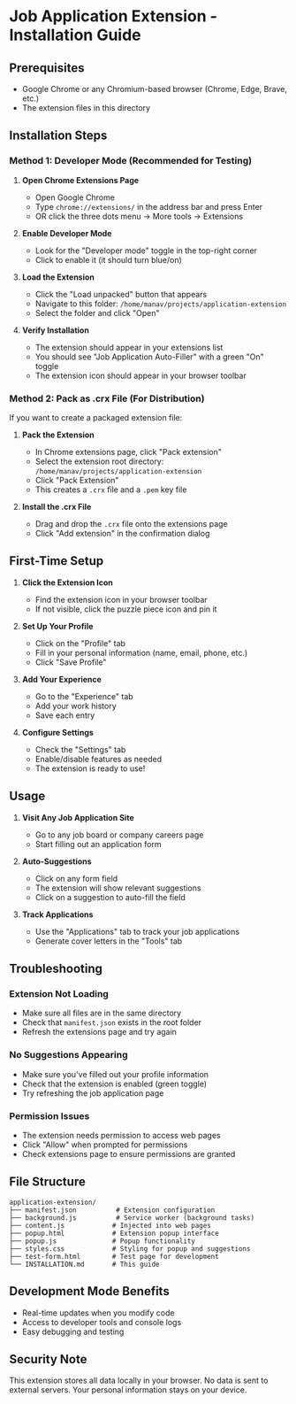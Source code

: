 # Job Application Extension - Installation Guide

## Prerequisites

- Google Chrome or any Chromium-based browser (Chrome, Edge, Brave, etc.)
- The extension files in this directory

## Installation Steps

### Method 1: Developer Mode (Recommended for Testing)

1. **Open Chrome Extensions Page**

   - Open Google Chrome
   - Type `chrome://extensions/` in the address bar and press Enter
   - OR click the three dots menu → More tools → Extensions

2. **Enable Developer Mode**

   - Look for the "Developer mode" toggle in the top-right corner
   - Click to enable it (it should turn blue/on)

3. **Load the Extension**

   - Click the "Load unpacked" button that appears
   - Navigate to this folder: `/home/manav/projects/application-extension`
   - Select the folder and click "Open"

4. **Verify Installation**
   - The extension should appear in your extensions list
   - You should see "Job Application Auto-Filler" with a green "On" toggle
   - The extension icon should appear in your browser toolbar

### Method 2: Pack as .crx File (For Distribution)

If you want to create a packaged extension file:

1. **Pack the Extension**

   - In Chrome extensions page, click "Pack extension"
   - Select the extension root directory: `/home/manav/projects/application-extension`
   - Click "Pack Extension"
   - This creates a `.crx` file and a `.pem` key file

2. **Install the .crx File**
   - Drag and drop the `.crx` file onto the extensions page
   - Click "Add extension" in the confirmation dialog

## First-Time Setup

1. **Click the Extension Icon**

   - Find the extension icon in your browser toolbar
   - If not visible, click the puzzle piece icon and pin it

2. **Set Up Your Profile**

   - Click on the "Profile" tab
   - Fill in your personal information (name, email, phone, etc.)
   - Click "Save Profile"

3. **Add Your Experience**

   - Go to the "Experience" tab
   - Add your work history
   - Save each entry

4. **Configure Settings**
   - Check the "Settings" tab
   - Enable/disable features as needed
   - The extension is ready to use!

## Usage

1. **Visit Any Job Application Site**

   - Go to any job board or company careers page
   - Start filling out an application form

2. **Auto-Suggestions**

   - Click on any form field
   - The extension will show relevant suggestions
   - Click on a suggestion to auto-fill the field

3. **Track Applications**
   - Use the "Applications" tab to track your job applications
   - Generate cover letters in the "Tools" tab

## Troubleshooting

### Extension Not Loading

- Make sure all files are in the same directory
- Check that `manifest.json` exists in the root folder
- Refresh the extensions page and try again

### No Suggestions Appearing

- Make sure you've filled out your profile information
- Check that the extension is enabled (green toggle)
- Try refreshing the job application page

### Permission Issues

- The extension needs permission to access web pages
- Click "Allow" when prompted for permissions
- Check extensions page to ensure permissions are granted

## File Structure

```
application-extension/
├── manifest.json          # Extension configuration
├── background.js          # Service worker (background tasks)
├── content.js            # Injected into web pages
├── popup.html            # Extension popup interface
├── popup.js              # Popup functionality
├── styles.css            # Styling for popup and suggestions
├── test-form.html        # Test page for development
└── INSTALLATION.md       # This guide
```

## Development Mode Benefits

- Real-time updates when you modify code
- Access to developer tools and console logs
- Easy debugging and testing

## Security Note

This extension stores all data locally in your browser. No data is sent to external servers. Your personal information stays on your device.
